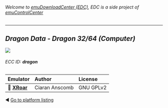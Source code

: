 ###### Welcome to [emuDownloadCenter (EDC)](https://github.com/PhoenixInteractiveNL/emuDownloadCenter/wiki/), EDC is a side project of [emuControlCenter](https://github.com/PhoenixInteractiveNL/emuControlCenter/wiki/)
***
## _Dragon Data - Dragon 32/64 (Computer)_
![](https://raw.githubusercontent.com/wiki/PhoenixInteractiveNL/emuDownloadCenter/images_platform/ecc_dragon_teaser.png)
###### ECC ID: **dragon**

| Emulator   | Author      | License     |
|:-----------|:------------|:------------|
| :file_folder: [**XRoar**](https://github.com/PhoenixInteractiveNL/emuDownloadCenter/wiki/Emulator-xroar#menu) | Ciaran Anscomb | GNU GPLv2 |

:arrow_backward: [Go to platform listing](https://github.com/PhoenixInteractiveNL/emuDownloadCenter/wiki/EDC-Platform-List)
